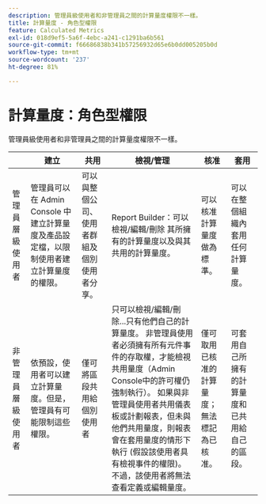 ```yaml
---
description: 管理員級使用者和非管理員之間的計算量度權限不一樣。
title: 計算量度 - 角色型權限
feature: Calculated Metrics
exl-id: 018d9ef5-5a6f-4ebc-a241-c1291ba6b561
source-git-commit: f66686838b341b57256932d65e6b0dd005205b0d
workflow-type: tm+mt
source-wordcount: '237'
ht-degree: 81%

---
```


# 計算量度：角色型權限

管理員級使用者和非管理員之間的計算量度權限不一樣。

|  | 建立 | 共用 | 檢視/管理 | 核准 | 套用 |
|--- |--- |--- |--- |--- |--- |
| 管理員層級使用者 | 管理員可以在 Admin Console 中建立計算量度及產品設定檔，以限制使用者建立計算量度的權限。 | 可以與整個公司、使用者群組及個別使用者分享。 | Report Builder：可以檢視/編輯/刪除 其所擁有的計算量度以及與其共用的計算量度。 | 可以核准計算量度做為標準。 | 可以在整個組織內套用任何計算量度。 |
| 非管理員層級使用者 | 依預設，使用者可以建立計算量度。但是，管理員有可能限制這些權限。 | 僅可將區段共用給個別使用者 | 只可以檢視/編輯/刪除...只有他們自己的計算量度。 非管理員使用者必須擁有所有元件事件的存取權，才能檢視共用量度（Admin Console中的許可權仍強制執行）。  如果與非管理員使用者共用儀表板或計劃報表，但未與他們共用量度，則報表會在套用量度的情形下執行 (假設該使用者具有檢視事件的權限)。不過，該使用者將無法查看定義或編輯量度。 | 僅可取用已核准的計算量度；無法標記為已核准。 | 可套用自己所擁有的計算量度和已共用給自己的區段。 |
